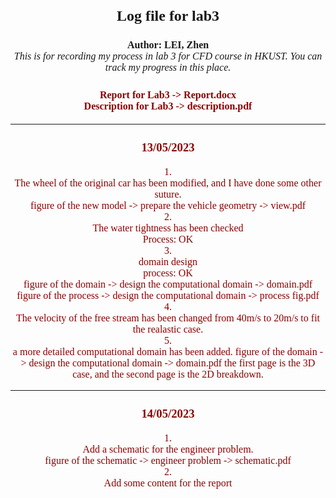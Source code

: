 # <center> <font face="times new roman"><font size=5>Log file for lab3

**<center><font size=3> Author: LEI, Zhen**<br>*This is for recording my process in lab 3 for CFD course in HKUST. You can track my progress in this place.*

### <font size=3><font color=darkred>Report for Lab3 -> Report.docx<br>Description for Lab3 -> description.pdf

---

### <center>13/05/2023

<font face="times new roman"><font size=3>
  1.<br>
	The wheel of the original car has been modified, and I have done some other suture.<br>
	figure of the new model -> prepare the vehicle geometry -> view.pdf<br>
  2.<br>
	The water tightness has been checked<br>
	Process: OK<br>
  3.<br>
	domain design <br>
	process: OK<br>
 	figure of the domain -> design the computational domain -> domain.pdf<br>
	figure of the process -> design the computational domain -> process fig.pdf<br>
  4.<br>
	The velocity of the free stream has been changed from 40m/s to 20m/s to fit the realastic case.<br>
 5.<br>
	a more detailed computational domain has been added.
	figure of the domain -> design the computational domain -> domain.pdf
	the first page is the 3D case, and the second page is the 2D breakdown.</font>

___

### <center>14/05/2023

  <font face="times new roman"><font size=3>
    1.<br>
	Add a schematic for the engineer problem.<br>
	figure of the schematic -> engineer problem -> schematic.pdf<br>
  2.<br>
	Add some content for the report
